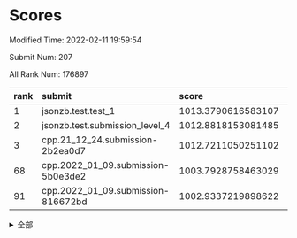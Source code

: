 # Scores

Modified Time: 2022-02-11 19:59:54

Submit Num: 207

All Rank Num: 176897

| rank |               submit               |       score        |       sigma        | pk_num |
| :--- | :--------------------------------- | :----------------- | :----------------- | :----- |
| 1    | jsonzb.test.test_1                 | 1013.3790616583107 | 0.83000493207443   | 3412   |
| 2    | jsonzb.test.submission_level_4     | 1012.8818153081485 | 0.7990359605815448 | 3422   |
| 3    | cpp.21_12_24.submission-2b2ea0d7   | 1012.7211050251102 | 0.7743522865079734 | 3418   |
| 68   | cpp.2022_01_09.submission-5b0e3de2 | 1003.7928758463029 | 0.7155606851091371 | 3418   |
| 91   | cpp.2022_01_09.submission-816672bd | 1002.9337219898622 | 0.7184774314139406 | 3411   |


<details>
<summary>全部</summary>

| rank |                 submit                 |       score        |       sigma        | pk_num |
| :--- | :------------------------------------- | :----------------- | :----------------- | :----- |
| 1    | jsonzb.test.test_1                     | 1013.3790616583107 | 0.83000493207443   | 3412   |
| 2    | jsonzb.test.submission_level_4         | 1012.8818153081485 | 0.7990359605815448 | 3422   |
| 3    | cpp.21_12_24.submission-2b2ea0d7       | 1012.7211050251102 | 0.7743522865079734 | 3418   |
| 4    | gobigger.level_3.submission_level_3_38 | 1011.3739193762511 | 0.7780788731741222 | 3415   |
| 5    | gobigger.level_3.submission_level_3_9  | 1011.22049185338   | 0.7591270156601219 | 3418   |
| 6    | gobigger.level_3.submission_level_3_30 | 1011.0959523357349 | 0.7507152508281547 | 3421   |
| 7    | gobigger.level_3.submission_level_3_20 | 1011.0405964498933 | 0.7848829103721725 | 3417   |
| 8    | gobigger.level_3.submission_level_3_23 | 1010.9880482934325 | 0.7751508742047444 | 3417   |
| 9    | gobigger.level_3.submission_level_3_48 | 1010.9805091157563 | 0.7686626193132008 | 3417   |
| 10   | gobigger.level_3.submission_level_3_13 | 1010.9159565070541 | 0.7889892012941898 | 3418   |
| 11   | gobigger.level_3.submission_level_3_40 | 1010.8471420346282 | 0.7583137285922669 | 3423   |
| 12   | gobigger.level_3.submission_level_3_27 | 1010.8286693094534 | 0.7726133134702645 | 3415   |
| 13   | gobigger.level_3.submission_level_3_15 | 1010.7623102797106 | 0.7713362952799415 | 3423   |
| 14   | gobigger.level_3.submission_level_3_26 | 1010.7093147299057 | 0.7595391749973495 | 3412   |
| 15   | gobigger.level_3.submission_level_3_36 | 1010.6993917859037 | 0.7888532180183707 | 3418   |
| 16   | gobigger.level_3.submission_level_3_16 | 1010.6799921808762 | 0.7643466174304816 | 3423   |
| 17   | gobigger.level_3.submission_level_3_41 | 1010.6289393403857 | 0.7757167019913913 | 3419   |
| 18   | gobigger.level_3.submission_level_3_11 | 1010.5334265605226 | 0.7655709386923896 | 3420   |
| 19   | gobigger.level_3.submission_level_3_32 | 1010.4713072871244 | 0.7763544637262508 | 3419   |
| 20   | gobigger.level_3.submission_level_3_43 | 1010.4712912290269 | 0.7811440969650578 | 3420   |
| 21   | gobigger.level_3.submission_level_3_42 | 1010.4584574441096 | 0.7687686838418887 | 3415   |
| 22   | gobigger.level_3.submission_level_3_6  | 1010.4255496047634 | 0.7667687395940535 | 3422   |
| 23   | gobigger.level_3.submission_level_3_4  | 1010.4176337821257 | 0.7662079561751896 | 3420   |
| 24   | gobigger.level_3.submission_level_3_29 | 1010.36729085365   | 0.7684600254688307 | 3419   |
| 25   | gobigger.level_3.submission_level_3_10 | 1010.3159947628142 | 0.7395536496503897 | 3418   |
| 26   | gobigger.level_3.submission_level_3_28 | 1010.2724935183967 | 0.7809446360298524 | 3419   |
| 27   | gobigger.level_3.submission_level_3_3  | 1010.2690584959433 | 0.7461855405204282 | 3411   |
| 28   | gobigger.level_3.submission_level_3_39 | 1010.1900598095757 | 0.7499684529952725 | 3419   |
| 29   | gobigger.level_3.submission_level_3_31 | 1010.1082705305257 | 0.7499928989922168 | 3410   |
| 30   | gobigger.level_3.submission_level_3_24 | 1010.0973298008595 | 0.739753125294148  | 3414   |
| 31   | gobigger.level_3.submission_level_3_46 | 1009.9058819921104 | 0.7431509784813682 | 3413   |
| 32   | gobigger.level_3.submission_level_3_1  | 1009.8612104611793 | 0.7571178066070336 | 3424   |
| 33   | gobigger.level_3.submission_level_3_12 | 1009.7512852690307 | 0.7760828552429836 | 3417   |
| 34   | gobigger.level_3.submission_level_3_21 | 1009.7395964598995 | 0.7599134494750591 | 3416   |
| 35   | gobigger.level_3.submission_level_3_8  | 1009.5635189608478 | 0.7574835068099781 | 3414   |
| 36   | gobigger.level_3.submission_level_3_0  | 1009.547470744046  | 0.760685302172763  | 3419   |
| 37   | gobigger.level_3.submission_level_3_5  | 1009.4848363721405 | 0.762811305297435  | 3420   |
| 38   | gobigger.level_3.submission_level_3_25 | 1009.4745463338953 | 0.7716292114698622 | 3418   |
| 39   | gobigger.level_3.submission_level_3_19 | 1009.4577321057428 | 0.7698881651920267 | 3417   |
| 40   | gobigger.level_3.submission_level_3_33 | 1009.4095970586608 | 0.7484728664563887 | 3413   |
| 41   | gobigger.level_3.submission_level_3_35 | 1009.3191555884006 | 0.7473076892935606 | 3415   |
| 42   | gobigger.level_3.submission_level_3_14 | 1009.28683704763   | 0.7683518868054093 | 3421   |
| 43   | gobigger.level_3.submission_level_3_44 | 1009.2270694447766 | 0.7614413570483201 | 3417   |
| 44   | gobigger.level_3.submission_level_3_22 | 1009.1372121723826 | 0.7473532751502775 | 3419   |
| 45   | gobigger.level_3.submission_level_3_18 | 1009.0404323438396 | 0.7433021957320947 | 3414   |
| 46   | gobigger.level_3.submission_level_3_47 | 1008.9786914334593 | 0.7517142844912537 | 3420   |
| 47   | gobigger.level_3.submission_level_3_2  | 1008.8189984910803 | 0.7410929241817323 | 3416   |
| 48   | gobigger.level_3.submission_level_3_17 | 1008.7726629405524 | 0.7510043076436366 | 3424   |
| 49   | gobigger.level_3.submission_level_3_45 | 1008.5622042907872 | 0.7537638486592606 | 3421   |
| 50   | gobigger.level_3.submission_level_3_34 | 1008.5316851090345 | 0.764008821875489  | 3426   |
| 51   | gobigger.level_3.submission_level_3_7  | 1008.4555855226133 | 0.7296825912127559 | 3414   |
| 52   | gobigger.level_3.submission_level_3_49 | 1008.3796502768233 | 0.7235820382925369 | 3418   |
| 53   | gobigger.level_3.submission_level_3_37 | 1008.0436404213013 | 0.728699022891171  | 3412   |
| 54   | gobigger.level_1.submission_level_1_15 | 1004.776963831253  | 0.7155959914381864 | 3420   |
| 55   | gobigger.level_1.submission_level_1_39 | 1004.739048214376  | 0.7225904288965357 | 3417   |
| 56   | gobigger.level_1.submission_level_1_23 | 1004.5973383463823 | 0.7204854625165996 | 3416   |
| 57   | gobigger.level_1.submission_level_1_21 | 1004.5217279695514 | 0.7145980414136415 | 3415   |
| 58   | gobigger.level_1.submission_level_1_47 | 1004.4913543080946 | 0.73230552649166   | 3412   |
| 59   | gobigger.level_1.submission_level_1_4  | 1004.4778686006383 | 0.7224970142753853 | 3415   |
| 60   | gobigger.level_1.submission_level_1_30 | 1004.4377963488182 | 0.7087137405056135 | 3424   |
| 61   | gobigger.level_1.submission_level_1_36 | 1004.3103486478497 | 0.7140997456032178 | 3421   |
| 62   | gobigger.level_1.submission_level_1_6  | 1004.2544661516974 | 0.7171970606712569 | 3425   |
| 63   | gobigger.level_1.submission_level_1_35 | 1004.1918757526342 | 0.7196899417267183 | 3416   |
| 64   | gobigger.level_1.submission_level_1_26 | 1004.0296287340284 | 0.7203948282593748 | 3421   |
| 65   | gobigger.level_1.submission_level_1_44 | 1003.9140451273292 | 0.7111378435347264 | 3414   |
| 66   | gobigger.level_1.submission_level_1_29 | 1003.8712479050313 | 0.7186284022794885 | 3423   |
| 67   | gobigger.level_1.submission_level_1_34 | 1003.8353832255702 | 0.7303624922059603 | 3419   |
| 68   | cpp.2022_01_09.submission-5b0e3de2     | 1003.7928758463029 | 0.7155606851091371 | 3418   |
| 69   | gobigger.level_1.submission_level_1_49 | 1003.6843706956453 | 0.7185492723486085 | 3421   |
| 70   | gobigger.level_1.submission_level_1_38 | 1003.6407735357502 | 0.7247457131489525 | 3419   |
| 71   | gobigger.level_1.submission_level_1_10 | 1003.6216212404294 | 0.7125719038778761 | 3421   |
| 72   | gobigger.level_1.submission_level_1_37 | 1003.5737174887532 | 0.7220242330948681 | 3413   |
| 73   | gobigger.level_1.submission_level_1_24 | 1003.4863213775005 | 0.7096363627541632 | 3416   |
| 74   | gobigger.level_1.submission_level_1_8  | 1003.4833389719549 | 0.7227341062723938 | 3417   |
| 75   | gobigger.level_1.submission_level_1_41 | 1003.4815663729089 | 0.7135690723906115 | 3417   |
| 76   | gobigger.level_1.submission_level_1_20 | 1003.4552881779441 | 0.7186965163844797 | 3420   |
| 77   | gobigger.level_1.submission_level_1_45 | 1003.3783445967815 | 0.712623900821615  | 3415   |
| 78   | gobigger.level_1.submission_level_1_48 | 1003.3658721395587 | 0.7245945765860943 | 3421   |
| 79   | gobigger.level_1.submission_level_1_22 | 1003.3252952696682 | 0.718613020997085  | 3409   |
| 80   | gobigger.level_1.submission_level_1_1  | 1003.3123729914239 | 0.7148604050221905 | 3416   |
| 81   | gobigger.level_1.submission_level_1_33 | 1003.3101319950457 | 0.7208898322839014 | 3422   |
| 82   | gobigger.level_1.submission_level_1_18 | 1003.2767342918323 | 0.7230753797231084 | 3422   |
| 83   | gobigger.level_1.submission_level_1_43 | 1003.2722831810784 | 0.7173159695732243 | 3417   |
| 84   | gobigger.level_1.submission_level_1_14 | 1003.2681951520274 | 0.7216001061810237 | 3418   |
| 85   | gobigger.level_1.submission_level_1_9  | 1003.1655572686777 | 0.7220741397444943 | 3421   |
| 86   | gobigger.level_1.submission_level_1_46 | 1003.0943724130578 | 0.7179519562302658 | 3421   |
| 87   | gobigger.level_1.submission_level_1_42 | 1003.0488684834156 | 0.7109286980746465 | 3415   |
| 88   | gobigger.level_1.submission_level_1_0  | 1003.0278655007764 | 0.7153128152594531 | 3416   |
| 89   | gobigger.level_1.submission_level_1_19 | 1002.9914358056836 | 0.7118686880872194 | 3419   |
| 90   | gobigger.level_1.submission_level_1_5  | 1002.9755425242541 | 0.7231618822448727 | 3421   |
| 91   | cpp.2022_01_09.submission-816672bd     | 1002.9337219898622 | 0.7184774314139406 | 3411   |
| 92   | gobigger.level_1.submission_level_1_31 | 1002.9307913308406 | 0.7176680766355154 | 3412   |
| 93   | gobigger.level_1.submission_level_1_3  | 1002.9159050680101 | 0.7051223819396611 | 3417   |
| 94   | gobigger.level_1.submission_level_1_16 | 1002.8715690435538 | 0.7216343065510882 | 3420   |
| 95   | gobigger.level_1.submission_level_1_32 | 1002.8425434407188 | 0.7247412195502576 | 3418   |
| 96   | gobigger.level_1.submission_level_1_2  | 1002.7622525103372 | 0.7121808306075744 | 3423   |
| 97   | gobigger.level_1.submission_level_1_27 | 1002.7445231064439 | 0.7187232697595061 | 3418   |
| 98   | gobigger.level_1.submission_level_1_17 | 1002.6856462329207 | 0.7260325223744064 | 3420   |
| 99   | gobigger.level_1.submission_level_1_25 | 1002.6827367360102 | 0.71832442595329   | 3419   |
| 100  | gobigger.level_1.submission_level_1_13 | 1002.3499758282396 | 0.7160693946974898 | 3423   |
| 101  | gobigger.level_1.submission_level_1_11 | 1002.3029332566715 | 0.7192631723685124 | 3418   |
| 102  | gobigger.level_1.submission_level_1_28 | 1002.1876263210496 | 0.7024904385357414 | 3417   |
| 103  | gobigger.level_1.submission_level_1_40 | 1002.0966726334672 | 0.724553069385957  | 3421   |
| 104  | gobigger.level_1.submission_level_1_7  | 1001.7713270469176 | 0.711040090529135  | 3416   |
| 105  | gobigger.level_1.submission_level_1_12 | 1001.1546523409847 | 0.7125825933128843 | 3416   |
| 106  | gobigger.random.submission_random_7    | 997.8484588942417  | 0.7103447702611315 | 3422   |
| 107  | gobigger.random.submission_random_29   | 997.2091698675554  | 0.7149437018300986 | 3418   |
| 108  | gobigger.random.submission_random_24   | 997.1254548309614  | 0.6926376773969481 | 3418   |
| 109  | gobigger.random.submission_random_8    | 996.9639605562742  | 0.7138136381953873 | 3418   |
| 110  | gobigger.random.submission_random_18   | 996.9075417755791  | 0.7071756796757576 | 3421   |
| 111  | gobigger.random.submission_random_27   | 996.7599937747984  | 0.7154436008977544 | 3413   |
| 112  | gobigger.random.submission_random_6    | 996.7122081466822  | 0.7186016888259691 | 3413   |
| 113  | gobigger.random.submission_random_2    | 996.6892861338082  | 0.7230202428822492 | 3421   |
| 114  | gobigger.random.submission_random_39   | 996.6718739415651  | 0.7051022951161473 | 3411   |
| 115  | gobigger.random.submission_random_45   | 996.6563190955909  | 0.7270071614449622 | 3415   |
| 116  | gobigger.random.submission_random_49   | 996.6036931959421  | 0.7114453013350398 | 3418   |
| 117  | gobigger.random.submission_random_4    | 996.5510193545584  | 0.7139679474793085 | 3420   |
| 118  | gobigger.random.submission_random_34   | 996.4680160217318  | 0.7021183955999335 | 3419   |
| 119  | gobigger.random.submission_random_48   | 996.3291865001153  | 0.7028416270898311 | 3418   |
| 120  | gobigger.random.submission_random_23   | 996.2672376888956  | 0.7058975127047754 | 3417   |
| 121  | gobigger.random.submission_random_32   | 996.2173920433702  | 0.7136221448764672 | 3423   |
| 122  | gobigger.random.submission_random_10   | 996.2057842552371  | 0.7220923365269434 | 3423   |
| 123  | gobigger.random.submission_random_17   | 996.1794557897854  | 0.7152125796311067 | 3416   |
| 124  | gobigger.random.submission_random_0    | 996.1639684787908  | 0.7199022413869841 | 3420   |
| 125  | gobigger.random.submission_random_5    | 996.1242668680214  | 0.7066236386721895 | 3418   |
| 126  | gobigger.random.submission_random_13   | 996.1128348867134  | 0.7145994081217284 | 3414   |
| 127  | gobigger.random.submission_random_38   | 996.0925800877717  | 0.7031465219362502 | 3422   |
| 128  | gobigger.random.submission_random_33   | 996.0575466329866  | 0.7054991718501717 | 3422   |
| 129  | gobigger.random.submission_random_25   | 996.0036455103029  | 0.7043703570369896 | 3420   |
| 130  | gobigger.random.submission_random_16   | 995.9850166549046  | 0.7058705769595863 | 3417   |
| 131  | gobigger.random.submission_random_11   | 995.9429412535884  | 0.7099013233209349 | 3420   |
| 132  | gobigger.random.submission_random_30   | 995.9387940313992  | 0.7112241042013048 | 3414   |
| 133  | gobigger.random.submission_random_3    | 995.9159586373523  | 0.7121676303877847 | 3422   |
| 134  | gobigger.random.submission_random_9    | 995.9011822185823  | 0.7009939416779007 | 3422   |
| 135  | gobigger.random.submission_random_19   | 995.8352372526539  | 0.7112659621741972 | 3420   |
| 136  | gobigger.random.submission_random_35   | 995.8136762436072  | 0.714016249224256  | 3420   |
| 137  | gobigger.random.submission_random_26   | 995.786233916971   | 0.7017190664836669 | 3421   |
| 138  | gobigger.random.submission_random_42   | 995.783001992057   | 0.7053819934617711 | 3414   |
| 139  | gobigger.random.submission_random_21   | 995.7717542786021  | 0.7093301523047243 | 3412   |
| 140  | gobigger.random.submission_random_37   | 995.7602545684482  | 0.72077068991703   | 3419   |
| 141  | gobigger.random.submission_random_12   | 995.6573341305315  | 0.7092421652364038 | 3419   |
| 142  | gobigger.random.submission_random_43   | 995.5915554233334  | 0.7197406483508887 | 3419   |
| 143  | gobigger.random.submission_random_31   | 995.5604973947264  | 0.7140954245310932 | 3423   |
| 144  | gobigger.random.submission_random_15   | 995.438880272749   | 0.7073203318566373 | 3415   |
| 145  | gobigger.random.submission_random_28   | 995.43225325947    | 0.7180132169744905 | 3417   |
| 146  | gobigger.random.submission_random_36   | 995.3878872997573  | 0.7056865548076131 | 3421   |
| 147  | gobigger.random.submission_random_14   | 995.3816185559267  | 0.7123251699847656 | 3419   |
| 148  | gobigger.random.submission_random_20   | 995.3598771941292  | 0.7070948404022956 | 3424   |
| 149  | gobigger.random.submission_random_47   | 995.2987380120594  | 0.7095320144780768 | 3419   |
| 150  | gobigger.random.submission_random_40   | 995.0622505885599  | 0.7221368177671401 | 3420   |
| 151  | gobigger.random.submission_random_46   | 994.9378218995424  | 0.7292787174100966 | 3416   |
| 152  | gobigger.random.submission_random_41   | 994.9120229865953  | 0.7324231908871327 | 3418   |
| 153  | gobigger.random.submission_random_44   | 994.789101183109   | 0.7125259328201188 | 3419   |
| 154  | gobigger.random.submission_random_22   | 994.7638632735542  | 0.7192315216341735 | 3419   |
| 155  | gobigger.random.submission_random_1    | 993.5669451155876  | 0.7128930997309029 | 3417   |
| 156  | gobigger.level_2.submission_level_2_18 | 993.3568805435042  | 0.7386280989185053 | 3422   |
| 157  | gobigger.level_2.submission_level_2_38 | 993.2365356093351  | 0.7410937779333923 | 3418   |
| 158  | gobigger.level_2.submission_level_2_13 | 993.1834651712096  | 0.7401225786521941 | 3424   |
| 159  | gobigger.level_2.submission_level_2_21 | 993.151113287799   | 0.7164925554134408 | 3412   |
| 160  | gobigger.level_2.submission_level_2_27 | 993.0628314880205  | 0.7353088875369923 | 3416   |
| 161  | gobigger.level_2.submission_level_2_45 | 993.0556573299456  | 0.734973164180204  | 3423   |
| 162  | gobigger.level_2.submission_level_2_36 | 992.9637166675082  | 0.7322090636501056 | 3420   |
| 163  | gobigger.level_2.submission_level_2_49 | 992.9270756259423  | 0.7455118993456936 | 3416   |
| 164  | gobigger.level_2.submission_level_2_14 | 992.8915948530544  | 0.7311714687628397 | 3426   |
| 165  | gobigger.level_2.submission_level_2_4  | 992.6541803671554  | 0.7532064056964431 | 3413   |
| 166  | gobigger.level_2.submission_level_2_31 | 992.6050399567765  | 0.746328089449554  | 3418   |
| 167  | gobigger.level_2.submission_level_2_24 | 992.5947706123114  | 0.7347571149250567 | 3418   |
| 168  | gobigger.level_2.submission_level_2_8  | 992.5798444956692  | 0.7575349179563707 | 3415   |
| 169  | gobigger.level_2.submission_level_2_6  | 992.4902215056     | 0.7400508868122596 | 3416   |
| 170  | gobigger.level_2.submission_level_2_16 | 992.3110779471276  | 0.7464918903293455 | 3418   |
| 171  | gobigger.level_2.submission_level_2_30 | 992.2944685685748  | 0.7312257396400187 | 3418   |
| 172  | gobigger.level_2.submission_level_2_40 | 992.2249008701897  | 0.7557010375617299 | 3416   |
| 173  | gobigger.level_2.submission_level_2_35 | 992.1950542793059  | 0.7620561334447471 | 3419   |
| 174  | gobigger.level_2.submission_level_2_19 | 992.164006180048   | 0.7591913007215558 | 3426   |
| 175  | gobigger.level_2.submission_level_2_12 | 992.1165515561504  | 0.7417419896282572 | 3417   |
| 176  | gobigger.level_2.submission_level_2_1  | 992.1056319265639  | 0.7381113025980418 | 3416   |
| 177  | gobigger.level_2.submission_level_2_22 | 992.0350677673271  | 0.7506273403013071 | 3413   |
| 178  | gobigger.level_2.submission_level_2_29 | 992.0177406189622  | 0.7468216967697617 | 3419   |
| 179  | gobigger.level_2.submission_level_2_32 | 992.0105296150961  | 0.7418440593059065 | 3419   |
| 180  | gobigger.level_2.submission_level_2_2  | 991.9271939359038  | 0.7544494263992327 | 3420   |
| 181  | gobigger.level_2.submission_level_2_5  | 991.9026326761325  | 0.7681126758470386 | 3421   |
| 182  | gobigger.level_2.submission_level_2_37 | 991.855935509754   | 0.7505913845189647 | 3421   |
| 183  | gobigger.level_2.submission_level_2_44 | 991.7741644576973  | 0.7502660923805514 | 3422   |
| 184  | gobigger.level_2.submission_level_2_20 | 991.7650128108495  | 0.7412644771116541 | 3417   |
| 185  | gobigger.level_2.submission_level_2_48 | 991.763779336812   | 0.7364945149508051 | 3422   |
| 186  | gobigger.level_2.submission_level_2_34 | 991.7444958954786  | 0.7370564528102753 | 3419   |
| 187  | gobigger.level_2.submission_level_2_41 | 991.6175265028861  | 0.7599462830452304 | 3421   |
| 188  | gobigger.level_2.submission_level_2_42 | 991.5629564819712  | 0.7744646322148033 | 3421   |
| 189  | gobigger.level_2.submission_level_2_25 | 991.5047719627031  | 0.7545729772982442 | 3424   |
| 190  | gobigger.level_2.submission_level_2_43 | 991.4977867055003  | 0.7609705810078482 | 3422   |
| 191  | gobigger.level_2.submission_level_2_15 | 991.4636064563022  | 0.7472448764832831 | 3422   |
| 192  | gobigger.level_2.submission_level_2_26 | 991.4449059814411  | 0.7477846208552364 | 3418   |
| 193  | gobigger.level_2.submission_level_2_7  | 991.4158842547716  | 0.7468780441767827 | 3421   |
| 194  | gobigger.level_2.submission_level_2_47 | 991.4051123630301  | 0.7563634046378921 | 3418   |
| 195  | gobigger.level_2.submission_level_2_46 | 991.3852183698004  | 0.7463981968925055 | 3415   |
| 196  | gobigger.level_2.submission_level_2_23 | 991.2974546922584  | 0.7625271373696105 | 3421   |
| 197  | gobigger.level_2.submission_level_2_17 | 991.2239451693364  | 0.7486647104404531 | 3421   |
| 198  | gobigger.level_2.submission_level_2_11 | 991.2093151525793  | 0.7575689106772718 | 3418   |
| 199  | gobigger.level_2.submission_level_2_33 | 991.2065056291009  | 0.76508623922965   | 3414   |
| 200  | gobigger.level_2.submission_level_2_39 | 991.1291963669255  | 0.7712453561563523 | 3416   |
| 201  | gobigger.level_2.submission_level_2_28 | 991.0518379223195  | 0.7646368606393054 | 3416   |
| 202  | gobigger.level_2.submission_level_2_10 | 990.976470492016   | 0.7698327990879033 | 3417   |
| 203  | gobigger.level_2.submission_level_2_3  | 990.9663824259196  | 0.7520170118824492 | 3417   |
| 204  | gobigger.level_2.submission_level_2_9  | 990.7702881323296  | 0.7344708346226171 | 3420   |
| 205  | gobigger.level_2.submission_level_2_0  | 989.6618655169227  | 0.7506230701868144 | 3416   |
| 206  | gobigger.none.submission_none_0        | 977.1098758818317  | 1.3204953579520824 | 3426   |
| 207  | gobigger.none.submission_none_1        | 977.0869894202284  | 1.3187662630060775 | 3417   |

</details>